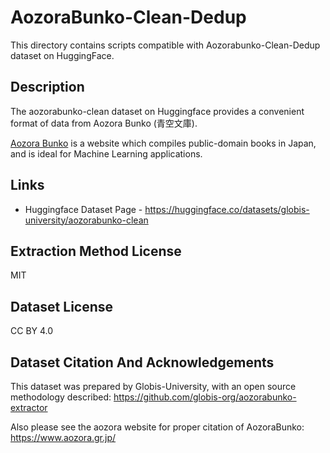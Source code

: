 # AozoraBunko-Clean-Dedup

This directory contains scripts compatible with Aozorabunko-Clean-Dedup dataset
on HuggingFace.

## Description

The aozorabunko-clean dataset on Huggingface provides a convenient format of
data from Aozora Bunko (青空文庫).

[Aozora Bunko](https://www.aozora.gr.jp/) is a website which compiles
public-domain books in Japan, and is ideal for Machine Learning applications.

## Links

- Huggingface Dataset Page - https://huggingface.co/datasets/globis-university/aozorabunko-clean

## Extraction Method License

MIT

## Dataset License

CC BY 4.0

## Dataset Citation And Acknowledgements

This dataset was prepared by Globis-University, with an open source methodology described:
https://github.com/globis-org/aozorabunko-extractor

Also please see the aozora website for proper citation of AozoraBunko: https://www.aozora.gr.jp/
